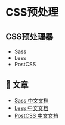 # CSS预处理

## CSS预处理器

- Sass
- Less
- PostCSS

## 📄 文章

- [Sass 中文文档](https://sass.bootcss.com/)
- [Less 中文文档](http://lesscss.cn/)
- [PostCSS 中文文档](https://www.postcss.com.cn/)
